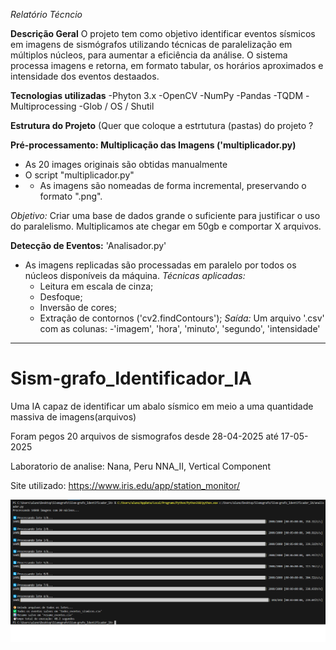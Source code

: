 *Relatório Técncio*

**Descrição Geral**
O projeto tem como objetivo identificar eventos sísmicos em imagens de sismógrafos utilizando técnicas de paralelização em múltiplos núcleos, para aumentar a eficiência da análise. O sistema processa imagens e retorna, em formato tabular, os horários aproximados e intensidade dos eventos destaados.

**Tecnologias utilizadas**
-Phyton 3.x
-OpenCV
-NumPy
-Pandas
-TQDM
-Multiprocessing
-Glob / OS / Shutil

**Estrutura do Projeto**
(Quer que coloque a estrtutura (pastas) do projeto ?

**Pré-processamento: Multiplicação das Imagens ('multiplicador.py)**
- As 20 images originais são obtidas manualmente
- O script "multiplicador.py"
- - As imagens são nomeadas de forma incremental, preservando o formato ".png".
  
 *Objetivo:* Criar uma base de dados grande o suficiente para justificar o uso do paralelismo. Multiplicamos ate chegar em 50gb e comportar X arquivos.

**Detecção de Eventos:** 'Analisador.py'
- As imagens replicadas são processadas em paralelo por todos os núcleos disponíveis da máquina.
  *Técnicas aplicadas:*
  - Leitura em escala de cinza;
  - Desfoque;
  - Inversão de cores;
  - Extração de contornos ('cv2.findContours');
  *Saída:*
  Um arquivo '.csv' com as colunas:
  -'imagem', 'hora', 'minuto', 'segundo', 'intensidade'
---------------------------------------------------------------------------------------------------------------------------------------------------------------------------
# Sism-grafo_Identificador_IA
Uma IA capaz de identificar um abalo sísmico em meio a uma quantidade massiva de imagens(arquivos)

Foram pegos 20 arquivos de sismografos desde 28-04-2025 até 17-05-2025

Laboratorio de analise: Nana, Peru NNA_II, Vertical Component

Site utilizado: https://www.iris.edu/app/station_monitor/

![multiparelelismo](imagens_me/resultado.png)
